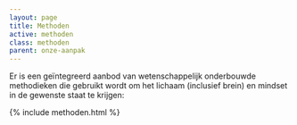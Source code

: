 ```yaml
---
layout: page
title: Methoden
active: methoden
class: methoden
parent: onze-aanpak
---
```

Er is een geïntegreerd aanbod van wetenschappelijk onderbouwde methodieken die gebruikt wordt om het lichaam (inclusief brein) en mindset in de gewenste staat te krijgen:

{% include methoden.html %}